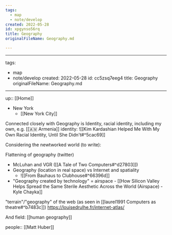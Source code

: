 ```yaml
---
tags:
  - map
  - note/develop
created: 2022-05-28
id: xpgynso56rq
title: Geography
originalFileName: Geography.md

---
```


---
tags:
  - map
  - note/develop
created: 2022-05-28
id: cc5zsq7eeg4
title: Geography
originalFileName: Geography.md

---

up:: [[Home]]

* New York
  * [[New York City]]

Connected closely with Geography is Identity, racial identity, including my own, e.g. [[🇦🇲 Armenia]] identity:
![[Kim Kardashian Helped Me With My Own Racial Identity, Until She Didn't#^5cac69]]

Considering the newtworked world (to write):

Flattening of geography (twitter)

* McLuhan and VGR ([[A Tale of Two Computers#^d27803]])
* Geography (location in real space) vs Internet and spatiality
  * ![[From Bauhaus to Clubhouse#^66396d]]
* "Geography created by technology" = airspace - [[How Silicon Valley Helps Spread the Same Sterile Aesthetic Across the World (Airspace) - Kyle Chayka]]

"terrain"/"geography" of the web (as seen in [[laurel1991 Computers as theatre#^b7483c]])
https://louisedrulhe.fr/internet-atlas/

And field: [[human geography]]

people:: [[Matt Huber]]
